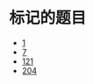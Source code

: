 # 标记的题目 
- [1]()
- [7](https://github.com/hotWing17/LeetCode/blob/master/ReverseInteger_7.java)
- [121]()
- [204](https://github.com/hotWing17/LeetCode/blob/master/CountPrimes_204.java)
